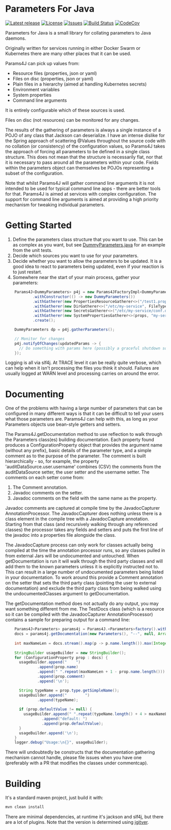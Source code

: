 # Parameters For Java

[![Latest release](https://img.shields.io/github/release/yaytay/params4j.svg)](https://github.com/yaytay/params4j/latest)
[![License](https://img.shields.io/github/license/yaytay/params4j)](https://github.com/yaytay/params4j/blob/master/LICENCE.md)
[![Issues](https://img.shields.io/github/issues/yaytay/params4j)](https://github.com/yaytay/params4j/issues)
[![Build Status](https://github.com/yaytay/params4j/actions/workflows/buildtest.yml/badge.svg)](https://github.com/Yaytay/streaming-xlsx-writer/actions/workflows/buildtest.yml)
[![CodeCov](https://codecov.io/gh/Yaytay/streaming-xlsx-writer/branch/main/graph/badge.svg?token=ACHVK20T9Q)](https://codecov.io/gh/Yaytay/streaming-xlsx-writer)

Parameters for Java is a small library for collating parameters to Java daemons.

Originally written for services running in either Docker Swarm or Kubernetes there are many other places that it can be used.

Params4J can pick up values from:
- Resource files (properties, json or yaml)
- Files on disc (properties, json or yaml)
- Plain files in a hierarchy (aimed at handling Kubernetes secrets)
- Environment variables
- System properties
- Command line arguments
 
It is entirely configurable which of these sources is used.

Files on disc (not resources) can be monitored for any changes.

The results of the gathering of parameters is always a single instance of a POJO of any class that Jackson can deserialize.
I have an intense dislike for the Spring approach of scattering @Values throughout the source code with no collation (or consistency) of the configuration values,
so Params4J takes the approach of forcing all parameters to be defined in a single class structure.
This does not mean that the structure is necessarily flat, nor that it is necessary to pass around all the parameters within your code.
Fields within the parameters object can themselves be POJOs representing a subset of the configuration.

Note that whilst Params4J will gather command line arguments it is not intended to be used for typical command line apps - there are better tools for that.
Params4J is aimed at services with complex configuration.
The support for command line arguments is aimed at providing a high priority mechanism for tweaking individual parameters.

# Getting Started

1. Define the parameters class structure that you want to use.
   This can be as complex as you want, but see [DummyParameters.java](src/test/java/uk/co/spudsoft/params4j/impl/DummyParameters.java) for an example from the unit tests.
2. Decide which sources you want to use for your parameters.
3. Decide whether you want to allow the parameters to be updated.
   It is a good idea to react to parameters being updated, even if your reaction is to just restart.
4. Somewhere near the start of your main process, gather your parameters:
```java
    Params4J<DummyParameters> p4j = new Params4JFactoryImpl<DummyParameters>()
            .withConstructor(() -> new DummyParameters())
            .withGatherer(new PropertiesResourceGatherer<>("/test1.properties"))
            .withGatherer(new DirGatherer<>("/etc/my-service", FileType.Properties, FileType.Yaml))
            .withGatherer(new SecretsGatherer<>("/etc/my-service/conf.d", 100, 100, 4, StandardCharsets.UTF_8))
            .withGatherer(new SystemPropertiesGatherer<>(props, "my-service"))
            .create();

    DummyParameters dp = p4j.gatherParameters();

    // Monitor for changes
    p4j.notifyOfChanges(updatedParams -> {
      // Do something with params here (possibly a graceful shutdown so Kubernetes will restart with new values).
    });
```

Logging is all via slf4j.
At TRACE level it can be really quite verbose, which can help when it isn't processing the files you think it should.
Failures are usually logged at WARN level and processing carries on around the error.

# Documenting

One of the problems with having a large number of parameters that can be configured in many different ways is that it can be difficult to tell your users what those parameters are.
Params4J can help with this, as long as your Parameters objects use bean-style getters and setters.

The Params4J.getDocumentation method to use reflection to walk through the Parameters class(es) building documentation.
Each property found produces a ConfigurationProperty object that provides the argument name (without any prefix), basic details of the parameter type, and a simple comment as to the purpose of the parameter.
The comment is built hierarchically - so, for example, the property 'auditDataSource.user.username' combines (CSV) the comments from the auditDataSource setter, the user setter and the username setter.
The comments on each setter come from:
1. The Comment annotation.
2. Javadoc comments on the setter.
3. Javadoc comments on the field with the same name as the property.

Javadoc comments are captured at compile time by the JavadocCapturer AnnotationProcessor.
The JavadocCapturer does nothing unless there is a class element in the compile tree with a JavadocCapture annotation.
Starting from that class (and recursively walking through any referenced classes) the processor takes any fields and setters and puts the first line of the javadoc into a properties file alongside the class.

The JavadocCapture process can only work for classes actually being compiled at the time the annotation processor runs, so any classes pulled in from external Jars will be undocumented and untouched.
When getDocumentation is run it will walk through the third party classes and will add them to the known parameters unless it is explicitly instructed not to.
This can result in a large number of undocumented parameters being listed in your documentation.
To work around this provide a Comment annotation on the setter that sets the third party class (pointing the user to external documentation) and exclude the third party class from being walked using the undocumentedClasses argument to getDocumentation.

The getDocumentation method does not actually do any output, you may want something different from me.
The TestDocs class (which is a resource so it can be compiled with the JavadocCapturer AnnotationProcessor) contains a sample for preparing output for a command line:
```java
    Params4J<Parameters> params4j = Params4J.<Parameters>factory().withConstructor(() -> new Parameters()).create();
    docs = params4j.getDocumentation(new Parameters(), "--", null, Arrays.asList(Pattern.compile(".*\\.Html.*")));
    
    int maxNameLen = docs.stream().map(p -> p.name.length()).max(Integer::compare).get();
    
    StringBuilder usageBuilder = new StringBuilder();
    for (ConfigurationProperty prop : docs) {
      usageBuilder.append("    ")
              .append(prop.name)
              .append(" ".repeat(maxNameLen + 1 - prop.name.length()))
              .append(prop.comment)
              .append('\n');

      String typeName = prop.type.getSimpleName();
      usageBuilder.append("        ")
              .append(typeName);
      
      if (prop.defaultValue != null) {
        usageBuilder.append(" ".repeat(typeName.length() + 4 > maxNameLen ? 1 : maxNameLen - typeName.length() - 3))
                .append("default: ")
                .append(prop.defaultValue);
      }
      usageBuilder.append('\n');
    }
    logger.debug("Usage:\n{}", usageBuilder);
```

There will undoubtedly be constructs that the documentation gathering mechanism cannot handle, please file issues when you have one (preferably with a PR that modifies the classes under commentcap).

# Building

It's a standard maven project, just build it with:
```sh
mvn clean install
```

There are minimal dependencies, at runtime it's jackson and slf4j, but there are a lot of plugins.
Note that the version is determined using [jgitver](https://jgitver.github.io/).
